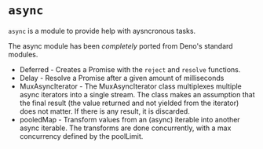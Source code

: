 # `async`

`async` is a module to provide help with aysncronous tasks.

The async module has been _completely_ ported from Deno's standard modules.

- Deferred - Creates a Promise with the `reject` and `resolve` functions.
- Delay - Resolve a Promise after a given amount of milliseconds
- MuxAsyncIterator - The MuxAsyncIterator class multiplexes multiple async iterators into a single
stream. The class makes an assumption that the final result (the value returned and not
yielded from the iterator) does not matter. If there is any result, it is
discarded.
- pooledMap - Transform values from an (async) iterable into another async iterable. The
transforms are done concurrently, with a max concurrency defined by the
poolLimit.
